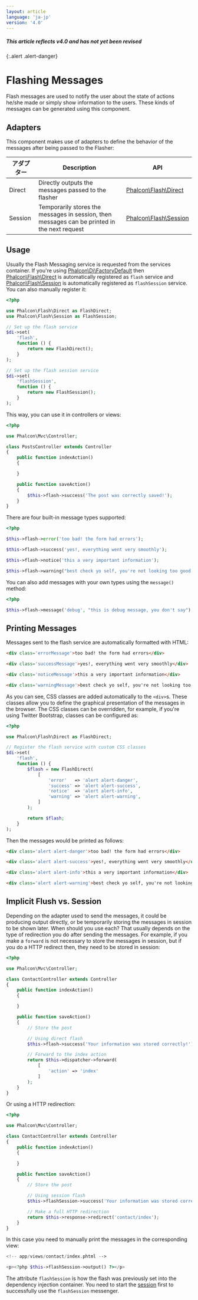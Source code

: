 ```yaml
---
layout: article
language: 'ja-jp'
version: '4.0'
---
```


##### This article reflects v4.0 and has not yet been revised

{:.alert .alert-danger}

<a name='overview'></a>

# Flashing Messages

Flash messages are used to notify the user about the state of actions he/she made or simply show information to the users. These kinds of messages can be generated using this component.

<a name='adapters'></a>

## Adapters

This component makes use of adapters to define the behavior of the messages after being passed to the Flasher:

| アダプター   | Description                                                                                  | API                                                  |
| ------- | -------------------------------------------------------------------------------------------- | ---------------------------------------------------- |
| Direct  | Directly outputs the messages passed to the flasher                                          | [Phalcon\Flash\Direct](api/Phalcon_Flash_Direct)   |
| Session | Temporarily stores the messages in session, then messages can be printed in the next request | [Phalcon\Flash\Session](api/Phalcon_Flash_Session) |

<a name='usage'></a>

## Usage

Usually the Flash Messaging service is requested from the services container. If you're using [Phalcon\Di\FactoryDefault](api/Phalcon_Di_FactoryDefault) then [Phalcon\Flash\Direct](api/Phalcon_Flash_Direct) is automatically registered as `flash` service and [Phalcon\Flash\Session](api/Phalcon_Flash_Session) is automatically registered as `flashSession` service. You can also manually register it:

```php
<?php

use Phalcon\Flash\Direct as FlashDirect;
use Phalcon\Flash\Session as FlashSession;

// Set up the flash service
$di->set(
    'flash',
    function () {
        return new FlashDirect();
    }
);

// Set up the flash session service
$di->set(
    'flashSession',
    function () {
        return new FlashSession();
    }
);
```

This way, you can use it in controllers or views:

```php
<?php

use Phalcon\Mvc\Controller;

class PostsController extends Controller
{
    public function indexAction()
    {

    }

    public function saveAction()
    {
        $this->flash->success('The post was correctly saved!');
    }
}
```

There are four built-in message types supported:

```php
<?php

$this->flash->error('too bad! the form had errors');

$this->flash->success('yes!, everything went very smoothly');

$this->flash->notice('this a very important information');

$this->flash->warning("best check yo self, you're not looking too good.");
```

You can also add messages with your own types using the `message()` method:

```php
<?php

$this->flash->message('debug', "this is debug message, you don't say");
```

<a name='printing'></a>

## Printing Messages

Messages sent to the flash service are automatically formatted with HTML:

```html
<div class='errorMessage'>too bad! the form had errors</div>

<div class='successMessage'>yes!, everything went very smoothly</div>

<div class='noticeMessage'>this a very important information</div>

<div class='warningMessage'>best check yo self, you're not looking too good.</div>
```

As you can see, CSS classes are added automatically to the `<div>`s. These classes allow you to define the graphical presentation of the messages in the browser. The CSS classes can be overridden, for example, if you're using Twitter Bootstrap, classes can be configured as:

```php
<?php

use Phalcon\Flash\Direct as FlashDirect;

// Register the flash service with custom CSS classes
$di->set(
    'flash',
    function () {
        $flash = new FlashDirect(
            [
                'error'   => 'alert alert-danger',
                'success' => 'alert alert-success',
                'notice'  => 'alert alert-info',
                'warning' => 'alert alert-warning',
            ]
        );

        return $flash;
    }
);
```

Then the messages would be printed as follows:

```html
<div class='alert alert-danger'>too bad! the form had errors</div>

<div class='alert alert-success'>yes!, everything went very smoothly</div>

<div class='alert alert-info'>this a very important information</div>

<div class='alert alert-warning'>best check yo self, you're not looking too good.</div>
```

<a name='implicit-flush-vs-session'></a>

## Implicit Flush vs. Session

Depending on the adapter used to send the messages, it could be producing output directly, or be temporarily storing the messages in session to be shown later. When should you use each? That usually depends on the type of redirection you do after sending the messages. For example, if you make a `forward` is not necessary to store the messages in session, but if you do a HTTP redirect then, they need to be stored in session:

```php
<?php

use Phalcon\Mvc\Controller;

class ContactController extends Controller
{
    public function indexAction()
    {

    }

    public function saveAction()
    {
        // Store the post

        // Using direct flash
        $this->flash->success('Your information was stored correctly!');

        // Forward to the index action
        return $this->dispatcher->forward(
            [
                'action' => 'index'
            ]
        );
    }
}
```

Or using a HTTP redirection:

```php
<?php

use Phalcon\Mvc\Controller;

class ContactController extends Controller
{
    public function indexAction()
    {

    }

    public function saveAction()
    {
        // Store the post

        // Using session flash
        $this->flashSession->success('Your information was stored correctly!');

        // Make a full HTTP redirection
        return $this->response->redirect('contact/index');
    }
}
```

In this case you need to manually print the messages in the corresponding view:

```php
<!-- app/views/contact/index.phtml -->

<p><?php $this->flashSession->output() ?></p>
```

The attribute `flashSession` is how the flash was previously set into the dependency injection container. You need to start the [session](/4.0/en/session) first to successfully use the `flashSession` messenger.